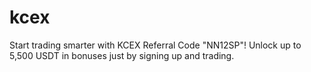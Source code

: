 # kcex
Start trading smarter with KCEX Referral Code "NN12SP"! Unlock up to 5,500 USDT in bonuses just by signing up and trading.
